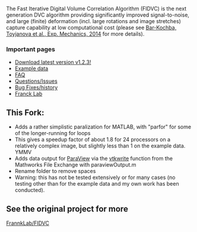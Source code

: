 The Fast Iterative Digital Volume Correlation Algorithm (FIDVC) is the next generation DVC algorithm providing significantly improved signal-to-noise, and large (finite) deformation (incl. large rotations and image stretches) capture capability at low computational cost (please see [Bar-Kochba, Toyjanova et al., Exp. Mechanics, 2014](http://link.springer.com/article/10.1007/s11340-014-9874-2?sa_campaign=email/event/articleAuthor/onlineFirst) for more details).

### Important pages
* [Download latest version v1.2.3!](https://github.com/FranckLab/FIDVC/releases)
* [Example data](https://drive.google.com/folderview?id=0ByhZqlrbo5srSmU2ZW1TOXpfVkE&usp=sharing)
* [FAQ](https://github.com/FranckLab/FIDVC#faq)
* [Questions/Issues](https://github.com/FranckLab/FIDVC/issues)
* [Bug Fixes/history](https://github.com/FranckLab/FIDVC/wiki/Bug-Fixes!)
* [Franck Lab](http://franck.engin.brown.edu)
 
## This Fork:
* Adds a rather simplistic paralization for MATLAB, with "parfor" for some of the longer-running for loops
* This gives a speedup factor of about 1.8 for 24 processors on a relatively complex image, but slightly less than 1 on the example data. YMMV
* Adds data output for [ParaView](http://www.paraview.org/) via the [vtkwrite](https://www.mathworks.com/matlabcentral/fileexchange/47814-vtkwrite---exports-various-2d-3d-data-to-paraview-in-vtk-file-format) function from the Mathworks File Exchange with paraviewOutput.m
* Rename folder to remove spaces
* Warning: this has not be tested extensively or for many cases (no testing other than for the example data and my own work has been conducted).

## See the original project for more
[FrannkLab/FIDVC](https://github.com/FranckLab/FIDVC)
